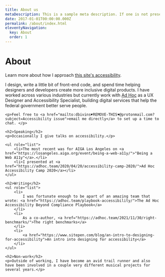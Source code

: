 ```yaml
---
title: About us
metaDescription: This is a sample meta description. If one is not present in your page/post's front matter, the default metadata.description will be used instead.
date: 2017-01-01T00:00:00.000Z
permalink: /about/index.html
eleventyNavigation:
  key: About
  order: 1
---
```

<h1>About</h1>
    <p>Learn more about how I approach <a href="/accessibility">this site's accessibility</a>.</p>
    <p>I design, write a little bit of front-end code, and spend time helping designers and developers create more inclusive digital products. I have worked across various industries but currently work with <a href="https://adhocteam.us/">Ad Hoc</a> as a UX Designer and Accessibility Specialist, building digital services that help the federal government better serve people.</p> 

    <p>Feel free to <a href="mailto:dbivins☛REMOVE-THIS☚@protonmail.com?subject=Accessibility issue">email me directly</a> to set up a time to chat. </p>

    <h2>Speaking</h2>
    <p>Occasionally I give talks on accessibility.</p>

    <ul role="list">
        <li>The most recent was for AIGA Los Angeles on <a href="https://losangeles.aiga.org/event/being-a-web-a11y/">"Being a Web A11y"</a>.</li>
        <li>I presented at <a href="https://adhoc.team/2020/04/20/accessibility-camp-2020/">Ad Hoc Accessibility Camp 2020</a></li>
    </ul>

    <h2>Writing</h2>
    <ul role="list">
        <li>
            I was fortunate enough to be apart of an amazing team that wrote: <a href="https://adhoc.team/playbook-accessibility/">The Ad Hoc Accessibility Beyond Compliance Playbook</a>
        </li>
        <li>
            As a co-author, <a href="https://adhoc.team/2021/11/30/right-benchmarks/">The right benchmarks</a> 
        </li>
        <li>
            <a href="https://www.sitepen.com/blog/an-intro-to-designing-for-accessibility">An intro into designing for accessibility</a>
        </li>
    </ul>

    <h2>Non-work</h2>
    <p>Outside of working, I have become an avid trail runner and also have been involved in a couple very different musical projects for several years.</p>
